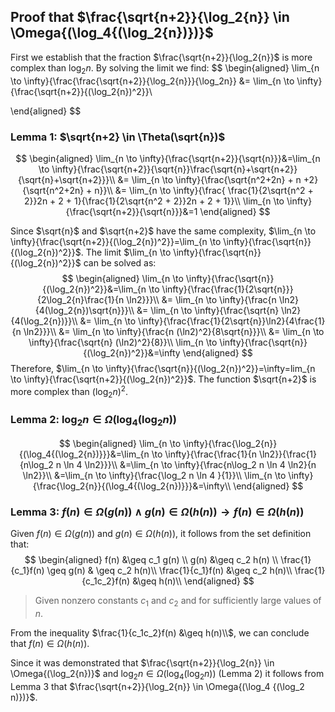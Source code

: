 ## Proof that $\frac{\sqrt{n+2}}{\log_2{n}} \in \Omega{(\log_4{(\log_2{n})})}$​

First we establish that the fraction $\frac{\sqrt{n+2}}{\log_2{n}}$ is more complex than $\log_2{n}$. By solving the limit we find:
$$
\begin{aligned}
\lim_{n \to \infty}{\frac{\frac{\sqrt{n+2}}{\log_2{n}}}{\log_2n}} &= \lim_{n \to \infty}{\frac{\sqrt{n+2}}{(\log_2{n})^2}}\\

\end{aligned}
$$

### Lemma 1: $\sqrt{n+2} \in \Theta(\sqrt{n})$

$$
\begin{aligned}
\lim_{n \to \infty}{\frac{\sqrt{n+2}}{\sqrt{n}}}&=\lim_{n \to \infty}{\frac{\sqrt{n+2}}{\sqrt{n}}\frac{\sqrt{n}+\sqrt{n+2}}{\sqrt{n}+\sqrt{n+2}}}\\
&= \lim_{n \to \infty}{\frac{\sqrt{n^2+2n} + n +2}{\sqrt{n^2+2n} + n}}\\
&= \lim_{n \to \infty}{\frac{
\frac{1}{2\sqrt{n^2 + 2}}2n + 2 + 1}{\frac{1}{2\sqrt{n^2 + 2}}2n + 2 + 1}}\\
\lim_{n \to \infty}{\frac{\sqrt{n+2}}{\sqrt{n}}}&=1
\end{aligned}
$$

Since $\sqrt{n}$ and $\sqrt{n+2}$ have the same complexity, $\lim_{n \to \infty}{\frac{\sqrt{n+2}}{(\log_2{n})^2}}=\lim_{n \to \infty}{\frac{\sqrt{n}}{(\log_2{n})^2}}$. The limit $\lim_{n \to \infty}{\frac{\sqrt{n}}{(\log_2{n})^2}}$ can be solved as:
$$
\begin{aligned}
\lim_{n \to \infty}{\frac{\sqrt{n}}{(\log_2{n})^2}}&=\lim_{n \to \infty}{\frac{\frac{1}{2\sqrt{n}}}{2\log_2{n}\frac{1}{n \ln2}}}\\
&= \lim_{n \to \infty}{\frac{n \ln2}{4(\log_2{n})\sqrt{n}}}\\
&= \lim_{n \to \infty}{\frac{\sqrt{n} \ln2}{4(\log_2{n})}}\\
&= \lim_{n \to \infty}{\frac{\frac{1}{2\sqrt{n}}\ln2}{4\frac{1}{n \ln2}}}\\
&= \lim_{n \to \infty}{\frac{n (\ln2)^2}{8\sqrt{n}}}\\
&= \lim_{n \to \infty}{\frac{\sqrt{n} (\ln2)^2}{8}}\\
\lim_{n \to \infty}{\frac{\sqrt{n}}{(\log_2{n})^2}}&=\infty
\end{aligned}
$$
Therefore, $\lim_{n \to \infty}{\frac{\sqrt{n}}{(\log_2{n})^2}}=\infty=lim_{n \to \infty}{\frac{\sqrt{n+2}}{(\log_2{n})^2}}$. The function $\sqrt{n+2}$ is more complex than $(\log_2 n)^2$.

### Lemma 2: $\log_2 n \in \Omega(\log_4 {(\log_2 n)})$

$$
\begin{aligned}
\lim_{n \to \infty}{\frac{\log_2{n}}{(\log_4{(\log_2{n})}}}&=\lim_{n \to \infty}{\frac{\frac{1}{n \ln2}}{\frac{1}{n\log_2 n \ln 4 \ln2}}}\\
&=\lim_{n \to \infty}{\frac{n\log_2 n \ln 4 \ln2}{n \ln2}}\\
&=\lim_{n \to \infty}{\frac{\log_2 n \ln 4 }{1}}\\
\lim_{n \to \infty}{\frac{\log_2{n}}{(\log_4{(\log_2{n})}}}&=\infty\\
\end{aligned}
$$

### Lemma 3: $f(n) \in \Omega(g(n)) \land g(n) \in \Omega(h(n)) \to f(n) \in \Omega(h(n))$​

Given $f(n) \in \Omega(g(n))$ and $g(n) \in \Omega(h(n))$, it follows from the set definition that:
$$
\begin{aligned}
f(n) &\geq c_1 g(n) \\
g(n) &\geq c_2 h(n) \\
\frac{1}{c_1}f(n) \geq g(n) & \geq c_2 h(n)\\
\frac{1}{c_1}f(n) &\geq c_2 h(n)\\
\frac{1}{c_1c_2}f(n) &\geq h(n)\\
\end{aligned}
$$

> Given nonzero constants $c_1$ and $c_2$ and for sufficiently large values of $n$.

From the inequality $\frac{1}{c_1c_2}f(n) &\geq h(n)\\$, we can conclude that $f(n) \in \Omega(h(n))$.

Since it was demonstrated that $\frac{\sqrt{n+2}}{\log_2{n}} \in \Omega{(\log_2{n})}$ and $\log_2 n \in \Omega(\log_4 {(\log_2 n)})$ (Lemma 2) it follows from Lemma 3 that $\frac{\sqrt{n+2}}{\log_2{n}} \in \Omega{(\log_4 {(\log_2 n)})}$.